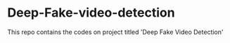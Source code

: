 # Deep-Fake-video-detection
This repo contains the codes on project titled 'Deep Fake Video Detection'
